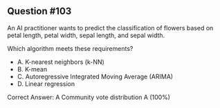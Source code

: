 ## Question #103

An AI practitioner wants to predict the classification of flowers based on petal length, petal width, sepal length, and sepal width.

Which algorithm meets these requirements?

- A. K-nearest neighbors (k-NN)
- B. K-mean
- C. Autoregressive Integrated Moving Average (ARIMA)
- D. Linear regression 

Correct Answer: 
A Community vote distribution A (100%)